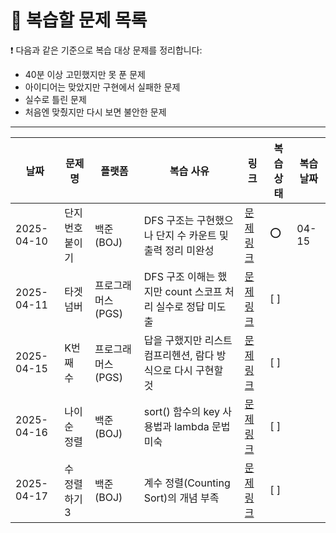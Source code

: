 # 🔁 복습할 문제 목록

❗ 다음과 같은 기준으로 복습 대상 문제를 정리합니다:
- 40분 이상 고민했지만 못 푼 문제
- 아이디어는 맞았지만 구현에서 실패한 문제
- 실수로 틀린 문제
- 처음엔 맞췄지만 다시 보면 불안한 문제

---

| 날짜     | 문제명             | 플랫폼   | 복습 사유                       | 링크                               | 복습 상태 | 복습 날짜 |
|----------|--------------------|----------|----------------------------------|------------------------------------|-----------|----|
| 2025-04-10 | 단지번호붙이기   | 백준(BOJ) | DFS 구조는 구현했으나 단지 수 카운트 및 출력 정리 미완성       | [문제 링크](https://www.acmicpc.net/problem/2667) | ⭕ | 04-15 |
| 2025-04-11 | 타겟 넘버     | 프로그래머스(PGS) | DFS 구조 이해는 했지만 count 스코프 처리 실수로 정답 미도출 | [문제 링크](https://school.programmers.co.kr/learn/courses/30/lessons/43165) | [ ] | |
| 2025-04-15 | K번째 수      | 프로그래머스(PGS) | 답을 구했지만 리스트 컴프리헨션, 람다 방식으로 다시 구현할 것| [문제 링크](https://school.programmers.co.kr/learn/courses/30/lessons/42748) | [ ] | |
| 2025-04-16 | 나이순 정렬     | 백준(BOJ)    | sort() 함수의 key 사용법과 lambda 문법 미숙        | [문제 링크](https://www.acmicpc.net/problem/10814) | [ ]        |            |
| 2025-04-17 | 수 정렬하기 3   | 백준(BOJ)    | 계수 정렬(Counting Sort)의 개념 부족| [문제 링크](https://www.acmicpc.net/problem/10989) | [ ]        |            |

